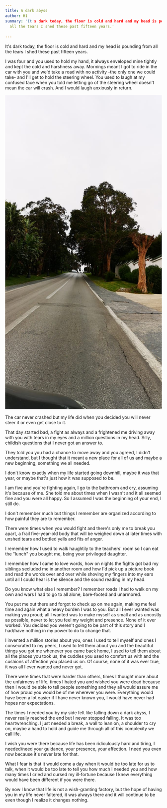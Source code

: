 ```yaml
---
title: A dark abyss
author: H1
summary: 'It's dark today, the floor is cold and hard and my head is pounding from
  all the tears I shed these past fifteen years.'

---
```

It's dark today, the floor is cold and hard and my head is pounding from all the tears I shed these past fifteen years.

I was four and you used to hold my hand, it always enveloped mine tightly and kept the cold and harshness away. Mornings meant I got to ride in the car with you and we'd take a road with no activity -the only one we could take- and I'll get to hold the steering wheel. You used to laugh at my confused face when you told me letting go of the steering wheel doesn't mean the car will crash. And I would laugh anxiously in return.

![](/uploads/IMG-20191114-WA0041.jpg)

The car never crashed but my life did when you decided you will never steer it or even get close to it.

That day started bad, a fight as always and a frightened me driving away with you with tears in my eyes and a million questions in my head. Silly, childish questions that I never got an answer to.

They told you you had a chance to move away and you agreed, I didn't understand, but I thought that it meant a new place for all of us and maybe a new beginning, something we all needed.

I don't know exactly when my life started going downhill, maybe it was that year, or maybe that's just how it was supposed to be.

I am five and you're fighting again, I go to the bathroom and cry, assuming it's because of me. She told me about times when I wasn't and it all seemed fine and you were all happy. So I assumed I was the beginning of your end, I still do.

I don't remember much but things I remember are organized according to how painful they are to remember.

There were times when you would fight and there's only me to break you apart, a frail five-year-old body that will be weighed down at later times with unshed tears and bottled yells and fits of anger.

I remember how I used to walk haughtily to the teachers' room so I can eat the "lunch" you bought me, being your privileged daughter.

I remember how I came to love words, how on nights the fights got bad my siblings secluded me in another room and how I'd pick up a picture book and read the words over and over while shoving my fingers into my ears until all I could hear is the silence and the sound reading in my head.

Do you know what else I remember? I remember roads I had to walk on my own and wars I had to go to all alone, bare-footed and unarmored.

You put me out there and forgot to check up on me again, making me feel time and again what a heavy burden I was to you. But all I ever wanted was making you proud; all I wanted was to make myself as small and as uncostly as possible, never to let you feel my weight and presence. None of it ever worked. You decided you weren't going to be part of this story and I had/have nothing in my power to do to change that.

I invented a million stories about you, ones I used to tell myself and ones I consecrated to my peers, I used to tell them about you and the beautiful things you got me whenever you came back home, I used to tell them about all the places you took us, the cuddles you used to comfort us with and the cushions of affection you placed us on. Of course, none of it was ever true, it was all I ever wanted and never got.

There were times that were harder than others, times I thought more about the unfairness of life, times I hated you and wished you were dead because then I would be able to tell people something and they all would assure me of how proud you would be of me wherever you were. Everything would have been a lot easier if I have never known you, I would have never had hopes nor expectations.

The times I needed you by my side felt like falling down a dark abyss, I never really reached the end but I never stopped falling. It was too heartwrenching. I just needed a break, a wall to lean on, a shoulder to cry on, maybe a hand to hold and guide me through all of this complexity we call life.

I wish you were there because life has been ridiculously hard and tiring, I needed/need your guidance, your presence, your affection. I need you even now because it's never late for that.

What I fear is that it would come a day when it would be too late for us to talk, when it would be too late to tell you how much I needed you and how many times I cried and cursed my ill-fortune because I knew everything would have been different if you were there.

By now I know that life is not a wish-granting factory, but the hope of having you in my life never faltered, it was always there and it will continue to be even though I realize it changes nothing.
